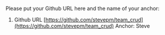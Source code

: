 Please put your Github URL here and the name of your anchor:

1. Github URL [https://github.com/stevepm/team_crud](https://github.com/stevepm/team_crud) Anchor: Steve
